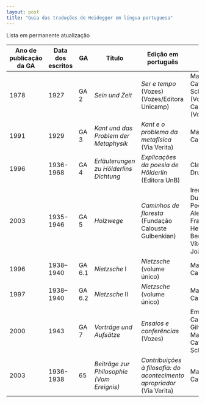 ```yaml
---
layout: post
title: "Guia das traduções de Heidegger em língua portuguesa"
---
```


Lista em permanente atualização

|Ano de publicação da GA|Data dos escritos|GA|Título|Edição em português|Tradutores|
|---|---|---|---|---|---|
|1978|1927|GA 2|_Sein und Zeit_|_Ser e tempo_ (Vozes) (Vozes/Editora Unicamp)|Marcia Sá Cavalcante Schuback (Vozes) / Fausto Castilho (Vozes/Unicamp)|
|1991|1929|GA 3|_Kant und das Problem der Metaphysik_|_Kant e o problema da metafísica_ (Via Verita)|Marco Antonio Casanova|
|1996|1936-1968|GA 4|_Erläuterungen zu Hölderlins Dichtung_|_Explicações da poesia de Hölderlin_ (Editora UnB)|Claudia Pellegrini Drucker|
|2003|1935-1946|GA 5|_Holzwege_|_Caminhos de floresta_ (Fundação Calouste Gulbenkian)|Irene Borges-Duarte, Filipa Pedroso, Alexandre Franco de Sá, Helder Lourenço, Bernhardt Silva, Vítor Moura e João Constâncio|
|1996|1938–1940|GA 6.1|_Nietzsche_ I|_Nietzsche_ (volume único)|Marco Antonio Casanova|
|1997|1938–1940|GA 6.2|_Nietzsche_ II|_Nietzsche_ (volume único)|Marco Antonio Casanova|
|2000|1943|GA 7|_Vorträge und Aufsätze_|_Ensaios e conferências_ (Vozes)|Emmanuel Carneiro Leão, Gilvan Fogel, Marcia Sá Cavalcante Schuback|
|2003|1936-1938|65|_Beiträge zur Philosophie (Vom Ereignis)_|_Contribuições à filosofia: do acontecimento apropriador_ (Via Verita)|Marco Antonio Casanova|
